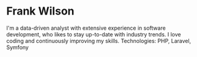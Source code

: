 # Frank Wilson

I'm a data-driven analyst with extensive experience in software development, who likes to stay up-to-date with industry trends. I love coding and continuously improving my skills.
Technologies: PHP, Laravel, Symfony
